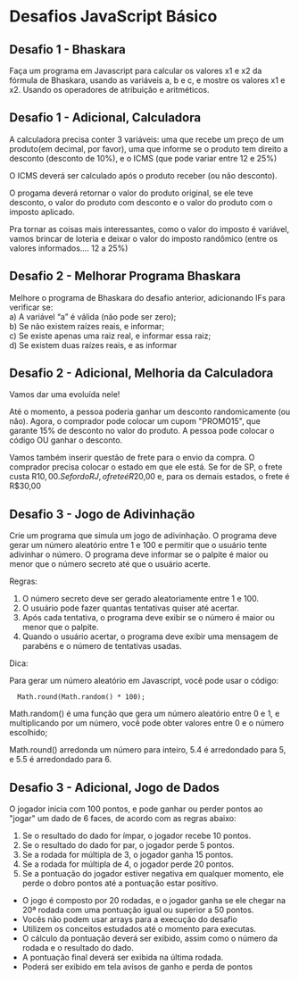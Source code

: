 # Desafios JavaScript Básico

## Desafio 1 - Bhaskara
  Faça um programa em Javascript para calcular os valores x1 e x2 da fórmula de Bhaskara, usando as variáveis a, b e c, e mostre os valores x1 e x2. Usando os operadores de atribuição e aritméticos.

## Desafio 1 - Adicional, Calculadora
  A calculadora precisa conter 3 variáveis: uma que recebe um preço de um produto(em decimal, por favor), uma que informe se o produto tem direito a desconto (desconto de 10%), e o ICMS (que pode variar entre 12 e 25%)
 
  O ICMS deverá ser calculado após o produto receber (ou não desconto). 
 
  O progama deverá retornar o valor do produto original, se ele teve desconto, o valor do produto com desconto e o valor do produto com o imposto aplicado. 
 
  Pra tornar as coisas mais interessantes, como o valor do imposto é variável, vamos brincar de loteria e deixar o valor do imposto randômico (entre os valores informados.... 12 a 25%)
  
## Desafio 2 - Melhorar Programa Bhaskara
  Melhore o programa de Bhaskara do desafio anterior, adicionando IFs para verificar se: <br>
  a) A variável “a” é válida (não pode ser zero); <br>
  b) Se não existem raízes reais, e informar; <br>
  c) Se existe apenas uma raiz real, e informar essa raiz; <br>
  d) Se existem duas raízes reais, e as informar <br>

## Desafio 2 - Adicional, Melhoria da Calculadora
  Vamos dar uma evoluída nele! 
 
  Até o momento, a pessoa poderia ganhar um desconto randomicamente (ou não). Agora, o comprador pode colocar um cupom "PROMO15", que garante 15% de desconto no valor do produto. A pessoa pode colocar o código OU ganhar o desconto. 
 
  Vamos também inserir questão de frete para o envio da compra. O comprador precisa colocar o estado em que ele está. Se for de SP, o frete custa R$10,00. Se for do RJ, o frete é R$20,00 e, para os demais estados, o frete é R$30,00

## Desafio 3 - Jogo de Adivinhação

  Crie um programa que simula um jogo de adivinhação. O programa deve gerar um número
aleatório entre 1 e 100 e permitir que o usuário tente adivinhar o número. O programa
deve informar se o palpite é maior ou menor que o número secreto até que o usuário
acerte.

Regras:
  1. O número secreto deve ser gerado aleatoriamente entre 1 e 100. <br>
  2. O usuário pode fazer quantas tentativas quiser até acertar. <br>
  3. Após cada tentativa, o programa deve exibir se o número é maior ou menor que o palpite. <br>
  4. Quando o usuário acertar, o programa deve exibir uma mensagem de parabéns e o número de tentativas usadas.

Dica:

  Para gerar um número aleatório em Javascript, você pode usar o código:
  
      Math.round(Math.random() * 100);
      
  Math.random() é uma função que gera um número aleatório entre 0 e 1, e multiplicando por um número, você pode obter valores entre 0 e o número escolhido;
  
  Math.round() arredonda um número para inteiro, 5.4 é arredondado para 5, e 5.5 é arredondado para 6.

## Desafio 3 - Adicional, Jogo de Dados

  O jogador inicia com 100 pontos, e pode ganhar ou perder pontos ao "jogar" um dado de 6 faces, de acordo com as regras abaixo:
 
  1. Se o resultado do dado for ímpar, o jogador recebe 10 pontos.<br>
  2. Se o resultado do dado for par, o jogador perde 5 pontos.<br>
  3. Se a rodada for múltipla de 3, o jogador ganha 15 pontos.<br>
  4. Se a rodada for múltipla de 4, o jogador perde 20 pontos.<br>
  5. Se a pontuação do jogador estiver negativa em qualquer momento, ele perde o dobro   pontos até a pontuação estar positivo.

<ul>
  <li>O jogo é composto por 20 rodadas, e o jogador ganha se ele chegar na 20ª rodada com uma pontuação igual ou superior a 50 pontos.</li>
  <li>Vocês não podem usar arrays para a execução do desafio</li>
  <li>Utilizem os conceitos estudados até o momento para executas.</li>
  <li>O cálculo da pontuação deverá ser exibido, assim como o número da rodada e o resultado do dado.</li>
  <li>A pontuação final deverá ser exibida na última rodada.</li>
  <li>Poderá ser exibido em tela avisos de ganho e perda de pontos</li>
</ul>
